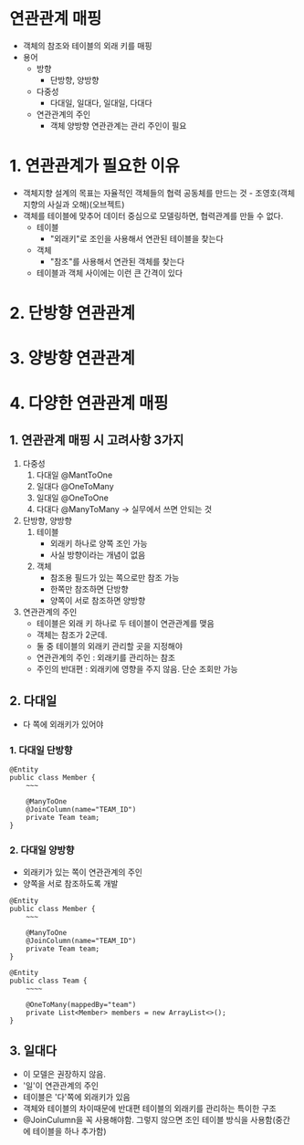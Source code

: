# 연관관계 매핑
- 객체의 참조와 테이블의 외래 키를 매핑
- 용어
    - 방향 
        - 단방향, 양방향
    - 다중성
        - 다대일, 일대다, 일대일, 다대다
    - 연관관계의 주인
        - 객체 양방향 연관관계는 관리 주인이 필요
# 1. 연관관계가 필요한 이유
- 객체지향 설계의 목표는 자율적인 객체들의 협력 공동체를 만드는 것 - 조영호(객체지향의 사실과 오해)(오브젝트)
- 객체를 테이블에 맞추어 데이터 중심으로 모델링하면, 협력관계를 만들 수 없다.
    - 테이블
        - "외래키"로 조인을 사용해서 연관된 테이블을 찾는다
    - 객체
        - "참조"를 사용해서 연관된 객체를 찾는다
    - 테이블과 객체 사이에는 이런 큰 간격이 있다

# 2. 단방향 연관관계
# 3. 양방향 연관관계
# 4. 다양한 연관관계 매핑
## 1. 연관관계 매핑 시 고려사항 3가지
1. 다중성
    1. 다대일 @MantToOne
    2. 일대다 @OneToMany
    3. 일대일 @OneToOne
    4. 다대다 @ManyToMany -> 실무에서 쓰면 안되는 것
2. 단방향, 양방향
    1. 테이블
        - 외래키 하나로 양쪽 조인 가능
        - 사실 방향이라는 개념이 없음
    2. 객체
        - 참조용 필드가 있는 쪽으로만 참조 가능
        - 한쪽만 참조하면 단방향
        - 양쪽이 서로 참조하면 양방향
3. 연관관계의 주인
    - 테이블은 외래 키 하나로 두 테이블이 연관관계를 맺음
    - 객체는 참조가 2군데.
    - 둘 중 테이블의 외래키 관리할 곳을 지정해야 
    - 연관관계의 주인 : 외래키를 관리하는 참조
    - 주인의 반대편 : 외래키에 영향을 주지 않음. 단순 조회만 가능

## 2. 다대일
- 다 쪽에 외래키가 있어야 
### 1. 다대일 단방향

```
@Entity
public class Member {
    ~~~

    @ManyToOne
    @JoinColumn(name="TEAM_ID")
    private Team team;
}
```

### 2. 다대일 양방향
- 외래키가 있는 쪽이 연관관계의 주인
- 양쪽을 서로 참조하도록 개발

```
@Entity
public class Member {
    ~~~

    @ManyToOne
    @JoinColumn(name="TEAM_ID")
    private Team team;
}
```
```
@Entity
public class Team {
    ~~~~

    @OneToMany(mappedBy="team")
    private List<Member> members = new ArrayList<>();
}
```
## 3. 일대다
- 이 모델은 권장하지 않음.
- '일'이 연관관계의 주인
- 테이블은 '다'쪽에 외래키가 있음
- 객체와 테이블의 차이때문에 반대편 테이블의 외래키를 관리하는 특이한 구조
- @JoinCulumn을 꼭 사용해야함. 그렇지 않으면 조인 테이블 방식을 사용함(중간에 테이블을 하나 추가함)